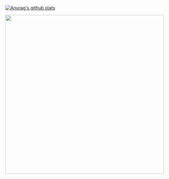 <!--
**llussy/llussy** is a ✨ _special_ ✨ repository because its `README.md` (this file) appears on your GitHub profile.

Here are some ideas to get you started:

- 🔭 I’m currently working on ...
- 🌱 I’m currently learning ...
- 👯 I’m looking to collaborate on ...
- 🤔 I’m looking for help with ...
- 💬 Ask me about ...
- 📫 How to reach me: ...
- 😄 Pronouns: ...
- ⚡ Fun fact: ...
-->

[![Anurag's github stats](https://github-readme-stats.vercel.app/api?username=llussy)](https://github.com/anuraghazra/github-readme-stats)

<a href="https://github.com/llussy/running_page/blob/master/assets/github.svg"><img width="500px" src="https://github.com/llussy/running_page/blob/master/assets/github_2024.svg"/></a>
